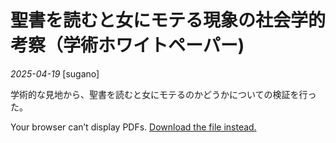 # 聖書を読むと女にモテる現象の社会学的考察（学術ホワイトペーパー)

*2025-04-19*
[sugano]

学術的な見地から、聖書を読むと女にモテるのかどうかについての検証を行った。

<object data="/static/images/blog/biblemotepaper.pdf" type="application/pdf" width="100%" height="800">
  <p>Your browser can’t display PDFs.
     <a href="brochure.pdf">Download the file instead.</a>
  </p>
</object>
